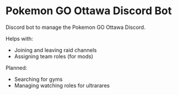 # Pokemon GO Ottawa Discord Bot

Discord bot to manage the Pokemon GO Ottawa Discord.

Helps with:

- Joining and leaving raid channels
- Assigning team roles (for mods)

Planned:

- Searching for gyms
- Managing watching roles for ultrarares

